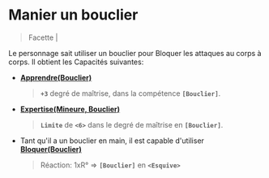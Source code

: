 # Manier un bouclier

> Facette \|

Le personnage sait utiliser un bouclier pour Bloquer les attaques au corps à corps. Il obtient les Capacités suivantes:

* [**Apprendre\(Bouclier\)**](https://trello.com/c/okzDUbWA)

  > **`+3`** degré de maîtrise, dans la compétence **`[Bouclier]`**.

* [**Expertise\(Mineure, Bouclier\)**](https://trello.com/c/0EKOzT2h)

  > **`Limite`** de **`<6>`** dans le degré de maîtrise en **`[Bouclier]`**.

* Tant qu'il a un bouclier en main, il est capable d'utiliser [**Bloquer\(Bouclier\)**](https://trello.com/c/djn43Sx7)

  > Réaction: 1xR° =&gt; **`[Bouclier]`** en **`<Esquive>`**

